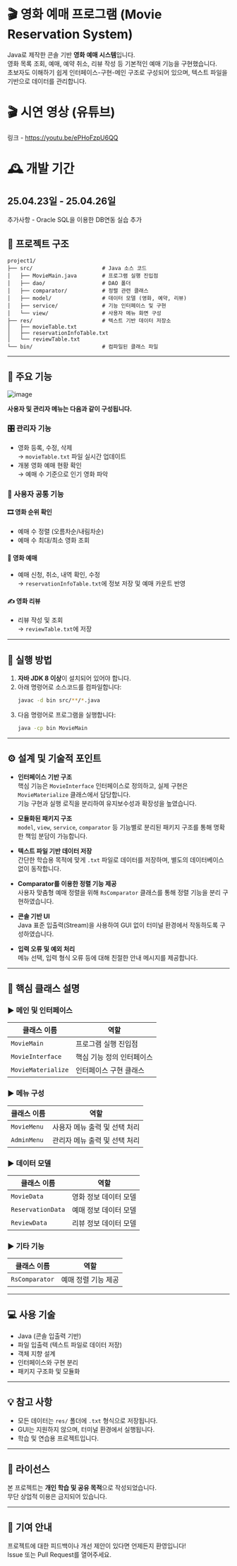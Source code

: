 # 🎬 영화 예매 프로그램 (Movie Reservation System)

Java로 제작한 콘솔 기반 **영화 예매 시스템**입니다.  
영화 목록 조회, 예매, 예약 취소, 리뷰 작성 등 기본적인 예매 기능을 구현했습니다.  
초보자도 이해하기 쉽게 인터페이스-구현-메인 구조로 구성되어 있으며, 텍스트 파일을 기반으로 데이터를 관리합니다.

# 🎬 시연 영상 (유튜브)
  링크 - https://youtu.be/ePHoFzpU6QQ

# 🕰️ 개발 기간

25.04.23일 - 25.04.26일
---
추가사항 - Oracle SQL을 이용한 DB연동 실습 추가

## 📁 프로젝트 구조

```
project1/
├── src/                      # Java 소스 코드
│   ├── MovieMain.java        # 프로그램 실행 진입점
│   ├── dao/                  # DAO 폴더
│   ├── comparator/           # 정렬 관련 클래스
│   ├── model/                # 데이터 모델 (영화, 예약, 리뷰)
│   ├── service/              # 기능 인터페이스 및 구현
│   └── view/                 # 사용자 메뉴 화면 구성
├── res/                      # 텍스트 기반 데이터 저장소
│   ├── movieTable.txt
│   ├── reservationInfoTable.txt
│   └── reviewTable.txt
└── bin/                      # 컴파일된 클래스 파일
```

---

## 🧩 주요 기능
![image](https://github.com/user-attachments/assets/2fb297fa-e6da-458a-9a5a-b25531925fd5)

**사용자 및 관리자 메뉴는 다음과 같이 구성됩니다.**



### 🎛️ 관리자 기능
- 영화 등록, 수정, 삭제  
  → `movieTable.txt` 파일 실시간 업데이트  
- 개봉 영화 예매 현황 확인  
  → 예매 수 기준으로 인기 영화 파악

### 🙋 사용자 공통 기능

#### 🎞️ 영화 순위 확인
- 예매 수 정렬 (오름차순/내림차순)
- 예매 수 최대/최소 영화 조회

#### 📝 영화 예매
- 예매 신청, 취소, 내역 확인, 수정  
  → `reservationInfoTable.txt`에 정보 저장 및 예매 카운트 반영

#### ✍️ 영화 리뷰
- 리뷰 작성 및 조회  
  → `reviewTable.txt`에 저장

---

## 🚀 실행 방법

1. **자바 JDK 8 이상**이 설치되어 있어야 합니다.
2. 아래 명령어로 소스코드를 컴파일합니다:
   ```bash
   javac -d bin src/**/*.java
   ```
3. 다음 명령어로 프로그램을 실행합니다:
   ```bash
   java -cp bin MovieMain
   ```

---

## ⚙️ 설계 및 기술적 포인트

- **인터페이스 기반 구조**  
  핵심 기능은 `MovieInterface` 인터페이스로 정의하고, 실제 구현은 `MovieMaterialize` 클래스에서 담당합니다.  
  기능 구현과 실행 로직을 분리하여 유지보수성과 확장성을 높였습니다.

- **모듈화된 패키지 구조**  
  `model`, `view`, `service`, `comparator` 등 기능별로 분리된 패키지 구조를 통해 명확한 책임 분담이 가능합니다.

- **텍스트 파일 기반 데이터 저장**  
  간단한 학습용 목적에 맞게 `.txt` 파일로 데이터를 저장하며, 별도의 데이터베이스 없이 동작합니다.

- **Comparator를 이용한 정렬 기능 제공**  
  사용자 맞춤형 예매 정렬을 위해 `RsComparator` 클래스를 통해 정렬 기능을 분리 구현하였습니다.

- **콘솔 기반 UI**  
  Java 표준 입출력(Stream)을 사용하여 GUI 없이 터미널 환경에서 작동하도록 구성하였습니다.

- **입력 오류 및 예외 처리**  
  메뉴 선택, 입력 형식 오류 등에 대해 친절한 안내 메시지를 제공합니다.

---

## 🔧 핵심 클래스 설명

### ▶ 메인 및 인터페이스

| 클래스 이름        | 역할                           |
|--------------------|----------------------------------|
| `MovieMain`        | 프로그램 실행 진입점             |
| `MovieInterface`   | 핵심 기능 정의 인터페이스        |
| `MovieMaterialize` | 인터페이스 구현 클래스           |

### ▶ 메뉴 구성

| 클래스 이름    | 역할                 |
|----------------|----------------------|
| `MovieMenu`    | 사용자 메뉴 출력 및 선택 처리 |
| `AdminMenu`    | 관리자 메뉴 출력 및 선택 처리 |

### ▶ 데이터 모델

| 클래스 이름         | 역할                 |
|---------------------|----------------------|
| `MovieData`         | 영화 정보 데이터 모델 |
| `ReservationData`   | 예매 정보 데이터 모델 |
| `ReviewData`        | 리뷰 정보 데이터 모델 |

### ▶ 기타 기능

| 클래스 이름   | 역할               |
|----------------|--------------------|
| `RsComparator` | 예매 정렬 기능 제공 |

---

## 💻 사용 기술

- Java (콘솔 입출력 기반)  
- 파일 입출력 (텍스트 파일로 데이터 저장)  
- 객체 지향 설계  
- 인터페이스와 구현 분리  
- 패키지 구조화 및 모듈화

---

## 💡 참고 사항

- 모든 데이터는 `res/` 폴더에 `.txt` 형식으로 저장됩니다.  
- GUI는 지원하지 않으며, 터미널 환경에서 실행됩니다.  
- 학습 및 연습용 프로젝트입니다.

---

## 📄 라이선스

본 프로젝트는 **개인 학습 및 공유 목적**으로 작성되었습니다.  
무단 상업적 이용은 금지되어 있습니다.

---

## 🙋 기여 안내

프로젝트에 대한 피드백이나 개선 제안이 있다면 언제든지 환영입니다!  
Issue 또는 Pull Request를 열어주세요.
